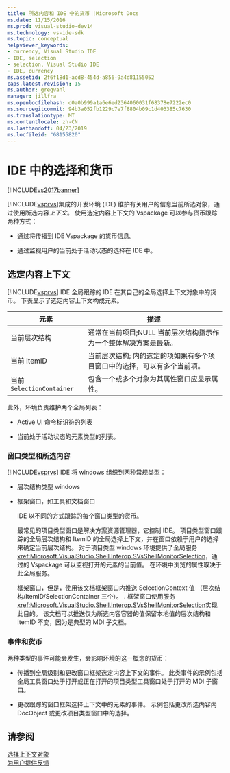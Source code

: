 ```yaml
---
title: 所选内容和 IDE 中的货币 |Microsoft Docs
ms.date: 11/15/2016
ms.prod: visual-studio-dev14
ms.technology: vs-ide-sdk
ms.topic: conceptual
helpviewer_keywords:
- currency, Visual Studio IDE
- IDE, selection
- selection, Visual Studio IDE
- IDE, currency
ms.assetid: 2f6f18d1-acd8-454d-a856-9a4d81155052
caps.latest.revision: 15
ms.author: gregvanl
manager: jillfra
ms.openlocfilehash: d0a0b999a1a6e6ed2364060031f68378e7222ec0
ms.sourcegitcommit: 94b3a052fb1229c7e7f8804b09c1d403385c7630
ms.translationtype: MT
ms.contentlocale: zh-CN
ms.lasthandoff: 04/23/2019
ms.locfileid: "68155820"
---
```

# <a name="selection-and-currency-in-the-ide"></a>IDE 中的选择和货币
[!INCLUDE[vs2017banner](../../includes/vs2017banner.md)]

[!INCLUDE[vsprvs](../../includes/vsprvs-md.md)]集成的开发环境 (IDE) 维护有关用户的信息当前所选对象，通过使用所选内容*上下文*。 使用选定内容上下文的 Vspackage 可以参与货币跟踪两种方式：  
  
- 通过将传播到 IDE Vspackage 的货币信息。  
  
- 通过监视用户的当前处于活动状态的选择在 IDE 中。  
  
## <a name="selection-context"></a>选定内容上下文  
 [!INCLUDE[vsprvs](../../includes/vsprvs-md.md)] IDE 全局跟踪的 IDE 在其自己的全局选择上下文对象中的货币。 下表显示了选定内容上下文构成元素。  
  
|元素|描述|  
|-------------|-----------------|  
|当前层次结构|通常在当前项目;NULL 当前层次结构指示作为一个整体解决方案是最新。|  
|当前 ItemID|当前层次结构; 内的选定的项如果有多个项目窗口中的选择，可以有多个当前项。|  
|当前 `SelectionContainer`|包含一个或多个对象为其属性窗口应显示属性。|  
  
 此外，环境负责维护两个全局列表：  
  
- Active UI 命令标识符的列表  
  
- 当前处于活动状态的元素类型的列表。  
  
### <a name="window-types-and-selection"></a>窗口类型和所选内容  
 [!INCLUDE[vsprvs](../../includes/vsprvs-md.md)] IDE 将 windows 组织到两种常规类型：  
  
- 层次结构类型 windows  
  
- 框架窗口，如工具和文档窗口  
  
  IDE 以不同的方式跟踪的每个窗口类型的货币。  
  
  最常见的项目类型窗口是解决方案资源管理器，它控制 IDE。 项目类型窗口跟踪的全局层次结构和 ItemID 的全局选择上下文，并在窗口依赖于用户的选择来确定当前层次结构。 对于项目类型 windows 环境提供了全局服务<xref:Microsoft.VisualStudio.Shell.Interop.SVsShellMonitorSelection>，通过的 Vspackage 可以监视打开的元素的当前值。 在环境中浏览的属性取决于此全局服务。  
  
  框架窗口，但是，使用该文档框架窗口内推送 SelectionContext 值 （层次结构/ItemID/SelectionContainer 三个）。 . 框架窗口使用服务<xref:Microsoft.VisualStudio.Shell.Interop.SVsShellMonitorSelection>实现此目的。 该文档可以推送仅为所选内容容器的值保留本地值的层次结构和 ItemID 不变，因为是典型的 MDI 子文档。  
  
### <a name="events-and-currency"></a>事件和货币  
 两种类型的事件可能会发生，会影响环境的这一概念的货币：  
  
- 传播到全局级别和更改窗口框架选定内容上下文的事件。 此类事件的示例包括全局工具窗口处于打开或正在打开的项目类型工具窗口处于打开的 MDI 子窗口。  
  
- 更改跟踪的窗口框架选择上下文中的元素的事件。 示例包括更改所选内容内 DocObject 或更改项目类型窗口中的选择。  
  
## <a name="see-also"></a>请参阅  
 [选择上下文对象](../../extensibility/internals/selection-context-objects.md)   
 [为用户提供反馈](../../extensibility/internals/feedback-to-the-user.md)
